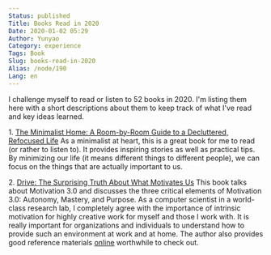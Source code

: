 ```yaml
---
Status: published
Title: Books Read in 2020
Date: 2020-01-02 05:29
Author: Yunyao
Category: experience
Tags: Book
Slug: books-read-in-2020
Alias: /node/190
Lang: en
---
```


I challenge myself to read or listen to 52 books in 2020. I'm listing them here with a short descriptions about them to keep track of what I've read and key ideas learned.

1\. [The Minimalist Home: A Room-by-Room Guide to a Decluttered, Refocused Life](https://amzn.to/2QARQhS) As a minimalist at heart, this is a great book for me to read (or rather to listen to). It provides inspiring stories as well as practical tips. By minimizing our life (it means different things to different people), we can focus on the things that are actually important to us.

2. [Drive: The Surprising Truth About What Motivates Us](https://amzn.to/39ZVb30) This book talks about Motivation 3.0 and discusses the three critical elements of Motivation 3.0: Autonomy, Mastery, and Purpose. As a computer scientist in a world-class research lab, I completely agree with the importance of intrinsic motivation for highly creative work for myself and those I work with. It is really important for organizations and individuals to understand how to provide such an environment at work and at home. The author also provides good reference materials [online](https://www.danpink.com/resources/) worthwhile to check out. 

 

